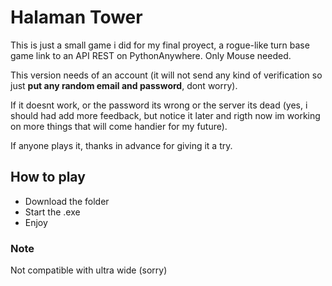 # Halaman Tower

This is just a small game i did for my final proyect, a rogue-like turn base game link to an API REST on PythonAnywhere. Only Mouse needed.

This version needs of an account (it will not send any kind of verification so just **put any random email and password**, dont worry). 

If it doesnt work, or the password its wrong or the server its dead (yes, i should had add more feedback, but notice it later and rigth now im working on more things that will come handier for my future).

If anyone plays it, thanks in advance for giving it a try.

## How to play

- Download the folder
- Start the .exe
- Enjoy

### Note

Not compatible with ultra wide (sorry)
